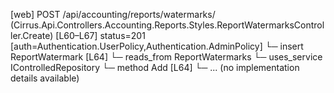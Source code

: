 [web] POST /api/accounting/reports/watermarks/  (Cirrus.Api.Controllers.Accounting.Reports.Styles.ReportWatermarksController.Create)  [L60–L67] status=201 [auth=Authentication.UserPolicy,Authentication.AdminPolicy]
  └─ insert ReportWatermark [L64]
    └─ reads_from ReportWatermarks
  └─ uses_service IControlledRepository<ReportWatermark>
    └─ method Add [L64]
      └─ ... (no implementation details available)

